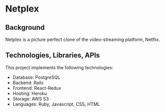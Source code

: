 # Netplex

## Background
Netplex is a picture perfect clone of the video-streaming platform, Netflix.  

## Technologies, Libraries, APIs
This project implements the following technologies:
  - Database: PostgreSQL
  - Backend: Rails
  - Frontend: React-Redux
  - Hosting: Heroku
  - Storage: AWS S3
  - Languages: Ruby, Javascript, CSS, HTML

